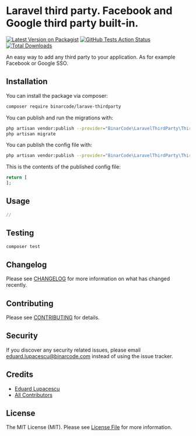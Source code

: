 # Laravel third party. Facebook and Google third party built-in.

[![Latest Version on Packagist](https://img.shields.io/packagist/v/binarcode/y.svg?style=flat-square)](https://packagist.org/packages/binarcode/y)
[![GitHub Tests Action Status](https://img.shields.io/github/workflow/status/binarcode/y/run-tests?label=tests)](https://github.com/binarcode/y/actions?query=workflow%3Arun-tests+branch%3Amaster)
[![Total Downloads](https://img.shields.io/packagist/dt/binarcode/y.svg?style=flat-square)](https://packagist.org/packages/binarcode/y)


An easy way to add any third party to your application. As for example Facebook or Google SSO.

## Installation

You can install the package via composer:

```bash
composer require binarcode/larave-thirdparty
```

You can publish and run the migrations with:

```bash
php artisan vendor:publish --provider="BinarCode\LaravelThirdParty\ThirdPartyServiceProvider" --tag="migrations"
php artisan migrate
```

You can publish the config file with:
```bash
php artisan vendor:publish --provider="BinarCode\LaravelThirdParty\ThirdPartyServiceProvider" --tag="config"
```

This is the contents of the published config file:

```php
return [
];
```

## Usage

``` php
// 
```

## Testing

``` bash
composer test
```

## Changelog

Please see [CHANGELOG](CHANGELOG.md) for more information on what has changed recently.

## Contributing

Please see [CONTRIBUTING](CONTRIBUTING.md) for details.

## Security

If you discover any security related issues, please email eduard.lupacescu@binarcode.com instead of using the issue tracker.

## Credits

- [Eduard Lupacescu](https://github.com/binaryk)
- [All Contributors](../../contributors)

## License

The MIT License (MIT). Please see [License File](LICENSE.md) for more information.
